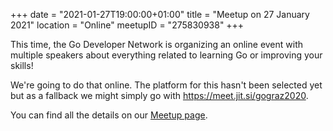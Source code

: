 +++
date = "2021-01-27T19:00:00+01:00"
title = "Meetup on 27 January 2021"
location = "Online"
meetupID = "275830938"
+++

This time, the Go Developer Network is organizing an online event with multiple
speakers about everything related to learning Go or improving your skills!

We're going to do that online. The platform for this hasn't been selected yet
but as a fallback we might simply go with <https://meet.jit.si/gograz2020>.

You can find all the details on our
[Meetup page](https://www.meetup.com/Graz-Open-Source-Meetup/events/275830938/).

